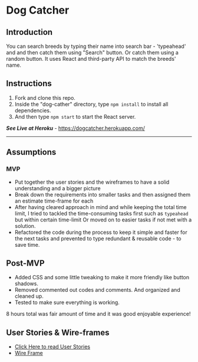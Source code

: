 # Dog Catcher

## Introduction
You can search breeds by typing their name into search bar - 'typeahead' and and then catch them using "Search" button. Or catch them using a random button. It uses React and third-party API to match the breeds' name.

## Instructions
1. Fork and clone this repo.
1. Inside the "dog-cather" directory, type ```npm install``` to install all dependencies.
1. And then type ```npm start``` to start the React server.

***See Live at Heroku*** - https://dogcatcher.herokuapp.com/ 

---
## Assumptions

### MVP
- Put together the user stories and the wireframes to have a solid understanding and a bigger picture
- Break down the requirements into smaller tasks and then assigned them an estimate time-frame for each
- After having cleared approach in mind and while keeping the total time limit, I tried to tackled the time-consuming tasks first such as `typeahead` but within certain time-limit Or moved on to easier tasks if not met with a solution. 
- Refactored the code during the process to keep it simple and faster for the next tasks and prevented to type redundant & reusable code - to save time.


## Post-MVP
- Added CSS and some little tweaking to make it more friendly like button shadows.
- Removed commented out codes and comments. And organized and cleaned up.
- Tested to make sure everything is working.

8 hours total was fair amount of time and it was good enjoyable experience!


## User Stories & Wire-frames
- [Click Here to read User Stories](./Assignment.md)
- [Wire Frame](./dogBreedsTest.pdf)





